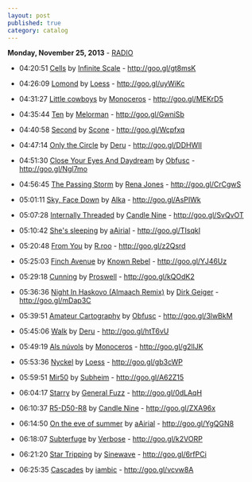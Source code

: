 ```yaml
---
layout: post
published: true
category: catalog
---
```


**Monday, November 25, 2013** - [RADIO](/2013/11/25/infinite-scale-radio)

*   04:20:51  [Cells](http://goo.gl/pyG96j) by [Infinite Scale](http://www.last.fm/music/Infinite+Scale) - http://goo.gl/gt8msK

*   04:26:09  [Lomond](http://goo.gl/bJbl07) by [Loess](http://www.last.fm/music/Loess) - http://goo.gl/uyWiKc

*   04:31:27  [Little cowboys](http://goo.gl/Xj4vT6) by [Monoceros](http://www.last.fm/music/Monoceros) - http://goo.gl/MEKrD5

*   04:35:44  [Ten](http://goo.gl/ZCegHu) by [Melorman](http://www.last.fm/music/Melorman) - http://goo.gl/GwniSb

*   04:40:58  [Second](http://goo.gl/Ak5FmJ) by [Scone](http://www.last.fm/music/Scone) - http://goo.gl/Wcpfxq

*   04:47:14  [Only the Circle](http://goo.gl/TJGygi) by [Deru](http://www.last.fm/music/Deru) - http://goo.gl/DDHWII

*   04:51:30  [Close Your Eyes And Daydream](http://goo.gl/nA8HG3) by [Obfusc](http://www.last.fm/music/Obfusc) - http://goo.gl/Ngl7mo

*   04:56:45  [The Passing Storm](http://goo.gl/YZVHLj) by [Rena Jones](http://www.last.fm/music/Rena+Jones) - http://goo.gl/CrCgwS

*   05:01:11  [Sky, Face Down](http://goo.gl/GhYHlx) by [Alka](http://www.last.fm/music/Alka) - http://goo.gl/AsPIWk

*   05:07:28  [Internally Threaded](http://goo.gl/TEF9zJ) by [Candle Nine](http://www.last.fm/music/Candle+Nine) - http://goo.gl/SvQvOT

*   05:10:42  [She's sleeping](http://goo.gl/Afg3T7) by [aAirial](http://www.last.fm/music/aAirial) - http://goo.gl/TIsqkI

*   05:20:48  [From You](http://goo.gl/kro5ft) by [R.roo](http://www.last.fm/music/R.roo) - http://goo.gl/z2Qsrd

*   05:25:03  [Finch Avenue](http://goo.gl/M2Zccf) by [Known Rebel](http://www.last.fm/music/Known+Rebel) - http://goo.gl/YJ46Uz

*   05:29:18  [Cunning](http://goo.gl/0WreX1) by [Proswell](http://www.last.fm/music/Proswell) - http://goo.gl/kQOdK2

*   05:36:36  [Night In Haskovo (Almaach Remix)](http://goo.gl/sAZSKH) by [Dirk Geiger](http://www.last.fm/music/Dirk+Geiger) - http://goo.gl/mDap3C

*   05:39:51  [Amateur Cartography](http://goo.gl/HoHEG4) by [Obfusc](http://www.last.fm/music/Obfusc) - http://goo.gl/3lwBkM

*   05:45:06  [Walk](http://goo.gl/x1sfCM) by [Deru](http://www.last.fm/music/Deru) - http://goo.gl/htT6vU

*   05:49:19  [Als núvols](http://goo.gl/k7kvWn) by [Monoceros](http://www.last.fm/music/Monoceros) - http://goo.gl/g2llJK

*   05:53:36  [Nyckel](http://goo.gl/0JDTPn) by [Loess](http://www.last.fm/music/Loess) - http://goo.gl/gb3cWP

*   05:59:51  [Mir50](http://goo.gl/ahUZL6) by [Subheim](http://www.last.fm/music/Subheim) - http://goo.gl/A62Z15

*   06:04:17  [Starry](http://goo.gl/KkgHtC) by [General Fuzz](http://www.last.fm/music/General+Fuzz) - http://goo.gl/0dLAqH

*   06:10:37  [R5-D50-R8](http://goo.gl/9u05du) by [Candle Nine](http://www.last.fm/music/Candle+Nine) - http://goo.gl/ZXA96x

*   06:14:50  [On the eve of summer](http://goo.gl/NxbKQQ) by [aAirial](http://www.last.fm/music/aAirial) - http://goo.gl/YgQGN8

*   06:18:07  [Subterfuge](http://goo.gl/LIA1Gb) by [Verbose](http://www.last.fm/music/Verbose) - http://goo.gl/k2VORP

*   06:21:20  [Star Tripping](http://goo.gl/2TW9q) by [Sinewave](http://www.last.fm/music/Sinewave) - http://goo.gl/6rfPCi

*   06:25:35  [Cascades](http://goo.gl/Q8rxKV) by [iambic](http://www.last.fm/music/iambic) - http://goo.gl/vcvw8A

